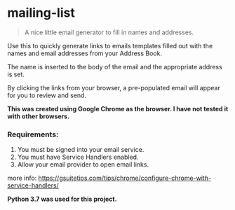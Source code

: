 # mailing-list
>A nice little email generator to fill in names and addresses.

Use this to quickly generate links to emails templates filled
out with the names and email addresses from your Address Book.

The name is inserted to the body of the email and the appropriate address is set.

By clicking the links from your browser, a pre-populated email will appear
for you to review and send.

**This was created using Google Chrome as the browser. I have not tested it with other browsers.**

### Requirements:
1. You must be signed into your email service.
2. You must have Service Handlers enabled.
3. Allow your email provider to open email links.

more info: https://gsuitetips.com/tips/chrome/configure-chrome-with-service-handlers/

**Python 3.7 was used for this project.**
